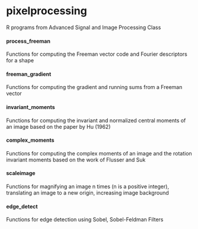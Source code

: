# pixelprocessing
R programs from Advanced Signal and Image Processing Class

#### process_freeman

Functions for computing the Freeman vector code and Fourier descriptors for a shape

#### freeman_gradient

Functions for computing the gradient and running sums from a Freeman vector

#### invariant_moments

Functions for computing the invariant and normalized central moments of an image based on
the paper by Hu (1962)

#### complex_moments

Functions for computing the complex moments of an image and the rotation invariant moments based on the work of Flusser and Suk

#### scaleimage

Functions for magnifying an image n times (n is a positive integer), translating an image to a new origin, increasing image background

#### edge_detect

Functions for edge detection using Sobel, Sobel-Feldman Filters
